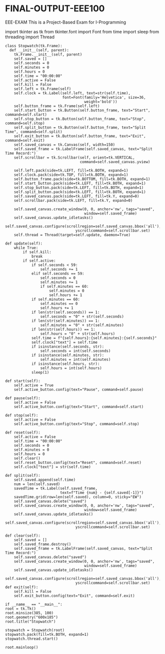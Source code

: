 # FINAL-OUTPUT-EEE100
EEE-EXAM
This is a Project-Based Exam for I-Programming

import tkinter as tk
   from tkinter.font import Font
   from time import sleep
   from threading import Thread


    class Stopwatch(tk.Frame):
      def __init__(self, parent):
        tk.Frame.__init__(self, parent)
        self.saved = []
        self.seconds = 0
        self.minutes = 0
        self.hours = 0
        self.time = "00:00:00"
        self.active = False
        self.kill = False
        self.left = tk.Frame(self)
        self.clock = tk.Label(self.left, text=str(self.time),
                              font=Font(family='Helvetica', size=36,
                                        weight='bold'))
        self.button_frame = tk.Frame(self.left)
        self.start_button = tk.Button(self.button_frame, text="Start", command=self.start)
        self.stop_button = tk.Button(self.button_frame, text="Stop", command=self.stop)
        self.split_button = tk.Button(self.button_frame, text="Split Time", command=self.split)
        self.exit_button = tk.Button(self.button_frame, text="Exit", command=self.exit)
        self.saved_canvas = tk.Canvas(self, width=150)
        self.saved_frame = tk.LabelFrame(self.saved_canvas, text="Split Time Record:")
        self.scrollbar = tk.Scrollbar(self, orient=tk.VERTICAL,
                                      command=self.saved_canvas.yview)

        self.left.pack(side=tk.LEFT, fill=tk.BOTH, expand=1)
        self.clock.pack(side=tk.TOP, fill=tk.BOTH, expand=1)
        self.button_frame.pack(side=tk.BOTTOM, fill=tk.BOTH, expand=1)
        self.start_button.pack(side=tk.LEFT, fill=tk.BOTH, expand=1)
        self.stop_button.pack(side=tk.LEFT, fill=tk.BOTH, expand=1)
        self.split_button.pack(side=tk.LEFT, fill=tk.BOTH, expand=1)
        self.saved_canvas.pack(side=tk.LEFT, fill=tk.Y, expand=0)
        self.scrollbar.pack(side=tk.LEFT, fill=tk.Y, expand=0)

        self.saved_canvas.create_window(0, 0, anchor='nw', tags="saved",
                                        window=self.saved_frame)
        self.saved_canvas.update_idletasks()
        self.saved_canvas.configure(scrollregion=self.saved_canvas.bbox('all'),
                                    yscrollcommand=self.scrollbar.set)
        self.thread = Thread(target=self.update, daemon=True)

    def update(self):
        while True:
            if self.kill:
                break
            if self.active:
                if self.seconds < 59:
                    self.seconds += 1
                elif self.seconds == 59:
                    self.seconds = 0
                    self.minutes += 1
                    if self.minutes == 60:
                        self.minutes = 0
                        self.hours += 1
                if self.minutes == 60:
                    self.minutes == 0
                    self.hours += 1
                if len(str(self.seconds)) == 1:
                    self.seconds = "0" + str(self.seconds)
                if len(str(self.minutes)) == 1:
                    self.minutes = "0" + str(self.minutes)
                if len(str(self.hours)) == 1:
                    self.hours = "0" + str(self.hours)
                self.time = f"{self.hours}:{self.minutes}:{self.seconds}"
                self.clock["text"] = self.time
                if isinstance(self.seconds, str):
                    self.seconds = int(self.seconds)
                if isinstance(self.minutes, str):
                    self.minutes = int(self.minutes)
                if isinstance(self.hours, str):
                    self.hours = int(self.hours)
                sleep(1)

    def start(self):
        self.active = True
        self.active_button.config(text="Pause", command=self.pause)

    def pause(self):
        self.active = False
        self.active_button.config(text="Start", command=self.start)      

    def stop(self):
        self.active = False
        self.active_button.config(text="Stop", command=self.stop)

    def reset(self):
        self.active = False
        self.time = "00:00:00"
        self.seconds = 0
        self.minutes = 0
        self.hours = 0
        self.clear()
        self.reset_button.config(text="Reset", command=self.reset)
        self.clock["text"] = str(self.time)

    def split(self):
        self.saved.append(self.time)
        num = len(self.saved)
        savedTime = tk.Label(self.saved_frame,
                             text=f"Time {num} - {self.saved[-1]}")
        savedTime.grid(row=len(self.saved), column=0, sticky="EW")
        self.saved_canvas.delete("saved")
        self.saved_canvas.create_window(0, 0, anchor='nw', tags="saved",
                                        window=self.saved_frame)
        self.saved_canvas.update_idletasks()
        self.saved_canvas.configure(scrollregion=self.saved_canvas.bbox('all'),
                                    yscrollcommand=self.scrollbar.set)

    def clear(self):
        self.saved = []
        self.saved_frame.destroy()
        self.saved_frame = tk.LabelFrame(self.saved_canvas, text="Split Time Record:")
        self.saved_canvas.delete("saved")
        self.saved_canvas.create_window(0, 0, anchor='nw', tags="saved",
                                        window=self.saved_frame)
        self.saved_canvas.update_idletasks()
        self.saved_canvas.configure(scrollregion=self.saved_canvas.bbox('all'),
                                    yscrollcommand=self.scrollbar.set)
    def exit(self):
        self.kill = False
        self.exit_button.config(text="Exit", command=self.exit)

    if __name__ == "__main__":
    root = tk.Tk()
    root.minsize(385, 100)
    root.geometry("600x185")
    root.title("Stopwatch")

    stopwatch = Stopwatch(root)
    stopwatch.pack(fill=tk.BOTH, expand=1)
    stopwatch.thread.start()

    root.mainloop()
